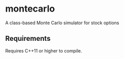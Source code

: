 # montecarlo
A class-based Monte Carlo simulator for stock options

## Requirements
Requires C++11 or higher to compile.
